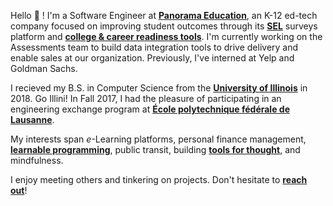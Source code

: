 Hello 👋 ! I'm a Software Engineer at **[Panorama Education](https://www.panoramaed.com/)**, an K-12 ed-tech company focused on improving student outcomes through its **[SEL](https://casel.org/what-is-sel/)** surveys platform and **[college & career readiness tools](https://www.panoramaed.com/student-success)**. I'm currently working on the Assessments team to build data integration tools to drive delivery and enable sales at our organization. Previously, I've interned at Yelp and Goldman Sachs.

I recieved my B.S. in Computer Science from the **[University of Illinois](https://illinois.edu/)** in 2018. Go Illini! In Fall 2017, I had the pleasure of participating in an engineering exchange program at **[École polytechnique fédérale de Lausanne](https://www.epfl.ch/en/)**.

My interests span _e_-Learning platforms, personal finance management, **[learnable programming](http://worrydream.com/LearnableProgramming/)**, public transit, building **[tools for thought](https://numinous.productions/ttft/)**, and mindfulness.

I enjoy meeting others and tinkering on projects. Don't hesitate to **[reach out](mailto:kaytota@gmail.com)**!
